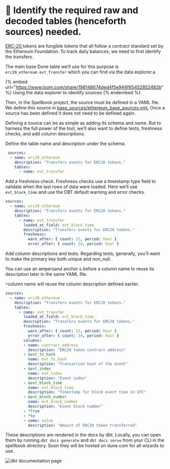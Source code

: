# 📙 Identify the required raw and decoded tables (henceforth sources) needed.

[ERC-20 ](https://ethereum.org/en/developers/docs/standards/tokens/erc-20/)tokens are fungible tokens that all follow a contract standard set by the Ethereum Foundation. To track daily balances, we need to first identify the transfers.

The main base Dune table we’ll use for this purpose is `erc20_ethereum.evt_Transfer` which you can find via the data explorer.a

{% embed url="https://www.loom.com/share/198148674ded4f5e944f65452852482b" %}
Using the data explorer to identify sources
{% endembed %}

Then, in the Spellbook project, the source must be defined in a YAML file. We define this source in [base\_sources/ethereum\_base\_sources.yml.](https://github.com/duneanalytics/abstractions/blob/master/spellbook/models/base\_sources/ethereum\_base\_sources.yml) Once a source has been defined it does not need to be defined again.

Defining a source can be as simple as adding its schema and name. But to harness the full power of the tool, we’ll also want to define tests, freshness checks, and add column descriptions.

Define the table name and description under the schema.

```yaml
 sources:
  - name: erc20_ethereum
    description: "Transfers events for ERC20 tokens."
    tables:
      - name: evt_transfer
```

Add a freshness check. Freshness checks use a timestamp type field to validate when the last rows of data were loaded. Here we’ll use `evt_block_time` and use the DBT default warning and error checks.

```yaml
sources:
  - name: erc20_ethereum
    description: "Transfers events for ERC20 tokens."
    tables:
      - name: evt_transfer
        loaded_at_field: evt_block_time
        description: "Transfers events for ERC20 tokens."
        freshness:
          warn_after: { count: 12, period: hour }
          error_after: { count: 24, period: hour }
```

Add column descriptions and tests. Regarding tests, generally, you’ll want to make the primary key both unique and non\_null.

You can use an ampersand anchor `&` before a column name to reuse its description later in the same YAML file.

`*`column name will reuse the column description defined earlier.

```yaml
sources:
  - name: erc20_ethereum
    description: "Transfers events for ERC20 tokens."
    tables:
      - name: evt_transfer
        loaded_at_field: evt_block_time
        description: "Transfers events for ERC20 tokens."
        freshness:
          warn_after: { count: 12, period: hour }
          error_after: { count: 24, period: hour }
        columns:
        - name: contract_address
          description: "ERC20 token contract address"       
        - &evt_tx_hash
          name: evt_tx_hash
          description: "Transaction hash of the event"
        - &evt_index
          name: evt_index
          description: "Event index"   
        - &evt_block_time
          name: evt_block_time
          description: "Timestamp for block event time in UTC"
        - &evt_block_number
          name: evt_block_number
          description: "Event block number"  
        - *from
        - *to
        - name: value
          description: "Amount of ERC20 token transferred" 
```

These descriptions are rendered in the docs by dbt. Locally, you can open them by running `dbt docs generate` and `dbt docs serve` from your CLI in the spellbook directory. Soon they will be hosted on dune.com for all wizards to use.

![dbt documentation page](https://lh6.googleusercontent.com/vr9DleUs\_HcdzMZ6mWq81l-IRq1C\_utHCVB5WddOHy9Z1\_fSyz8GcB8Cyj877nKNHsXLh3K3-owFssNIl4ZaJS27clEeBppHBi8DlNjzVKGeGZdF\_AE8VxRj0pziR-2jGTA-MED7OtTq3GhuwQM)
